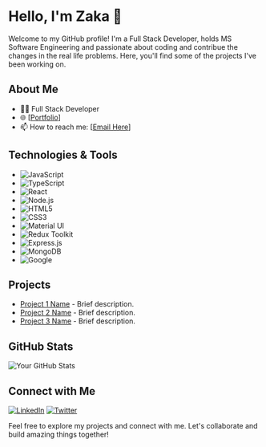 # Hello, I'm Zaka 👋

Welcome to my GitHub profile! I'm a Full Stack Developer, holds MS Software Engineering and passionate about coding and contribue the changes in the real life problems. Here, you'll find some of the projects I've been working on.

## About Me

- 👨‍💻 Full Stack Developer
- 🌐 [[Portfolio](https://portfolio-qg82.onrender.com/)]
- 📫 How to reach me: [[Email Here](majorzaka@gmail.com)]

## Technologies & Tools

- ![JavaScript](https://img.shields.io/badge/-JavaScript-F7DF1E?style=flat&logo=javascript&logoColor=black)
- ![TypeScript](https://img.shields.io/badge/-TypeScript-3178C6?style=flat&logo=typescript&logoColor=white)
- ![React](https://img.shields.io/badge/-React-61DAFB?style=flat&logo=react&logoColor=black)
- ![Node.js](https://img.shields.io/badge/-Node.js-339933?style=flat&logo=node.js&logoColor=white)
- ![HTML5](https://img.shields.io/badge/-HTML5-E34F26?style=flat&logo=html5&logoColor=white)
- ![CSS3](https://img.shields.io/badge/-CSS3-1572B6?style=flat&logo=css3)
- ![Material UI](https://img.shields.io/badge/-Material_UI-0081CB?style=flat&logo=material-ui&logoColor=white)
- ![Redux Toolkit](https://img.shields.io/badge/-Redux_Toolkit-764ABC?style=flat&logo=redux&logoColor=white)
- ![Express.js](https://img.shields.io/badge/-Express.js-000000?style=flat&logo=express&logoColor=white)
- ![MongoDB](https://img.shields.io/badge/-MongoDB-47A248?style=flat&logo=mongodb&logoColor=white)
- ![Google](https://img.shields.io/badge/-Google-4285F4?style=flat&logo=google&logoColor=white)

## Projects

- [Project 1 Name](Project1Link) - Brief description.
- [Project 2 Name](Project2Link) - Brief description.
- [Project 3 Name](Project3Link) - Brief description.

## GitHub Stats

![Your GitHub Stats](https://github-readme-stats.vercel.app/api?username=zaka112&show_icons=true&hide_title=true&hide=issues,prs&count_private=true&theme=radical)

## Connect with Me

[![LinkedIn](https://img.shields.io/badge/-LinkedIn-0077B5?style=flat&logo=linkedin&logoColor=white)](YourLinkedInProfileLink)
[![Twitter](https://img.shields.io/badge/-Twitter-1DA1F2?style=flat&logo=twitter&logoColor=white)](YourTwitterProfileLink)

Feel free to explore my projects and connect with me. Let's collaborate and build amazing things together!

<!--
**Zaka112/Zaka112** is a ✨ _special_ ✨ repository because its `README.md` (this file) appears on your GitHub profile.

Here are some ideas to get you started:

- 🔭 I’m currently working on ...
- 🌱 I’m currently learning ...
- 👯 I’m looking to collaborate on ...
- 🤔 I’m looking for help with ...
- 💬 Ask me about ...
- 📫 How to reach me: ...
- 😄 Pronouns: ...
- ⚡ Fun fact: ...
-->
